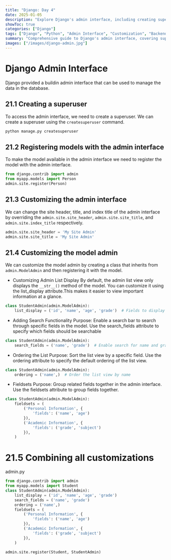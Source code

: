 ```yaml
---
title: "Django: Day 4"
date: 2025-01-05
description: "Explore Django's admin interface, including creating superusers, registering models, and customizing the admin interface. Learn how to enhance the admin experience with customizations."
showToc: true
categories: ["Django"]
tags: ["Django", "Python", "Admin Interface", "Customization", "Backend"]
summary: "Comprehensive guide to Django's admin interface, covering superuser creation, model registration, and various customizations to improve admin functionality."
images: ["/images/django-admin.jpg"]
---
```


# Django Admin Interface
Django provided a buildin admin interface that can be used to manage the data in the database.

## 21.1 Creating a superuser
To access the admin interface, we need to create a superuser. We can create a superuser using the `createsuperuser` command.
```bash
python manage.py createsuperuser
```

## 21.2 Registering models with the admin interface
To make the model available in the admin interface we need to register the model with the admin interface.
```python
from django.contrib import admin
from myapp.models import Person
admin.site.register(Person)
```

## 21.3 Customizing the admin interface
We can change the site header, title, and index title of the admin interface by overriding the `admin.site.site_header`, `admin.site.site_title`, and `admin.site.index_title` respectively.
```python
admin.site.site_header = 'My Site Admin'
admin.site.site_title = 'My Site Admin'
```


## 21.4 Customizing the model admin
We can customize the model admin by creating a class that inherits from `admin.ModelAdmin` and then registering it with the model.

-  Customizing Admin List Display
By default, the admin list view only displays the `__str__()` method of the model. You can customize it using the list_display attribute.This makes it easier to view important information at a glance.
```python
class StudentAdmin(admin.ModelAdmin):
    list_display = ('id', 'name', 'age', 'grade')  # Fields to display in the list view
```


- Adding Search Functionality
Purpose: Enable a search bar to search through specific fields in the model.
Use the search_fields attribute to specify which fields should be searchable
```python
class StudentAdmin(admin.ModelAdmin):
    search_fields = ('name', 'grade')  # Enable search for name and grade fields
```

- Ordering the List
Purpose: Sort the list view by a specific field.
Use the ordering attribute to specify the default ordering of the list view.
```python
class StudentAdmin(admin.ModelAdmin):
    ordering = ('name',)  # Order the list view by name
```

- Fieldsets
Purpose: Group related fields together in the admin interface.
Use the fieldsets attribute to group fields together.
```python
class StudentAdmin(admin.ModelAdmin):
    fieldsets = (
        ('Personal Information', {
            'fields': ('name', 'age')
        }),
        ('Academic Information', {
            'fields': ('grade', 'subject')
        }),
    )
```

# 21.5 Combining all customizations
admin.py
```python
from django.contrib import admin
from myapp.models import Student
class StudentAdmin(admin.ModelAdmin):
    list_display = ('id', 'name', 'age', 'grade')
    search_fields = ('name', 'grade')
    ordering = ('name',)
    fieldsets = (
        ('Personal Information', {
            'fields': ('name', 'age')
        }),
        ('Academic Information', {
            'fields': ('grade', 'subject')
        }),
    )

admin.site.register(Student, StudentAdmin)
```





